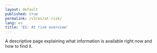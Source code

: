 ```yaml
---
layout: default
published: true
permalink: /v3/es/at-risk/
lang: es
title: 'ES: At risk overview'
---
```


A descriptive page explaining what information is available right now and how to find it.
